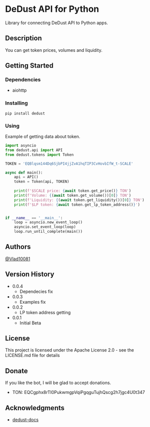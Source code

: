 # DeDust API for Python

Library for connecting DeDust API to Python apps.

## Description

You can get token prices, volumes and liquidity.

## Getting Started

### Dependencies

* aiohttp

### Installing

```
pip install dedust
```

### Using

Example of getting data about token.

```python
import asyncio
from dedust.api import API
from dedust.tokens import Token

TOKEN = 'EQBlqsm144Dq6SjbPI4jjZvA1hqTIP3CvHovbIfW_t-SCALE'

async def main():
    api = API()
    token = Token(api, TOKEN)
    
    print(f'$SCALE price: {await token.get_price()} TON')
    print(f'Volume: {(await token.get_volume())[0]} TON')
    print(f'Liquidity: {(await token.get_liquidity())[0]} TON')
    print(f'$LP token: {await token.get_lp_token_address()}')


if __name__ == '__main__':
    loop = asyncio.new_event_loop()
    asyncio.set_event_loop(loop)
    loop.run_until_complete(main())
```

## Authors

[@Vlad10081](https://t.me/dalvgames)

## Version History

* 0.0.4
    * Dependecies fix
* 0.0.3
    * Examples fix
* 0.0.2
    * LP token address getting
* 0.0.1
    * Initial Beta

## License

This project is licensed under the Apache License 2.0 - see the LICENSE.md file for details

## Donate

If you like the bot, I will be glad to accept donations.

* TON: EQCgphx8rTI0PukwmgpVqiPgqguTujhQscg2h7jgc4U0t347

## Acknowledgments

* [dedust-docs](https://api.dedust.io)
